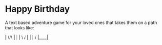 # Happy Birthday
A text based adventure game for your loved ones that takes them on a path that looks like:

|  /\/\  |    |
|  \  /  |    |
|   \/   |____|
